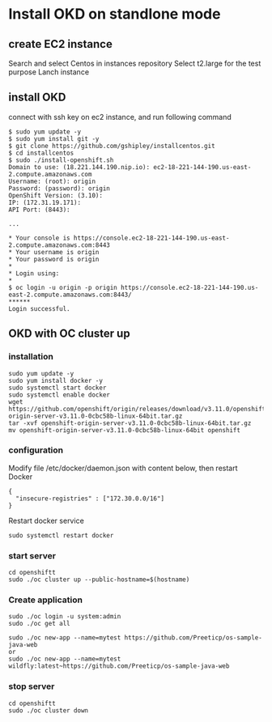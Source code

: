 # Install OKD on standlone mode

## create EC2 instance

Search and select Centos in instances repository
Select t2.large for the test purpose
Lanch instance

## install OKD

connect with ssh key on ec2 instance, and run following command

```
$ sudo yum update -y
$ sudo yum install git -y
$ git clone https://github.com/gshipley/installcentos.git
$ cd installcentos
$ sudo ./install-openshift.sh
Domain to use: (18.221.144.190.nip.io): ec2-18-221-144-190.us-east-2.compute.amazonaws.com
Username: (root): origin
Password: (password): origin
OpenShift Version: (3.10):
IP: (172.31.19.171):
API Port: (8443):

...

* Your console is https://console.ec2-18-221-144-190.us-east-2.compute.amazonaws.com:8443
* Your username is origin
* Your password is origin
*
* Login using:
*
$ oc login -u origin -p origin https://console.ec2-18-221-144-190.us-east-2.compute.amazonaws.com:8443/
******
Login successful.
```

## OKD with OC cluster up

### installation

```
sudo yum update -y
sudo yum install docker -y
sudo systemctl start docker
sudo systemctl enable docker
wget https://github.com/openshift/origin/releases/download/v3.11.0/openshift-origin-server-v3.11.0-0cbc58b-linux-64bit.tar.gz
tar -xvf openshift-origin-server-v3.11.0-0cbc58b-linux-64bit.tar.gz
mv openshift-origin-server-v3.11.0-0cbc58b-linux-64bit openshift 
```

### configuration

Modify file /etc/docker/daemon.json with content below, then restart Docker

```
{
  "insecure-registries" : ["172.30.0.0/16"]
}
```

Restart docker service

```
sudo systemctl restart docker
```

### start server

```
cd openshiftt
sudo ./oc cluster up --public-hostname=$(hostname)
```

### Create application

```
sudo ./oc login -u system:admin
sudo ./oc get all

sudo ./oc new-app --name=mytest https://github.com/Preeticp/os-sample-java-web
or
sudo ./oc new-app --name=mytest wildfly:latest~https://github.com/Preeticp/os-sample-java-web
```

### stop server

```
cd openshiftt
sudo ./oc cluster down
```



